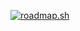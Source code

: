 [![roadmap.sh](https://roadmap.sh/card/tall/667070ebc0f2325c340baa9b?variant=dark)](https://roadmap.sh)
